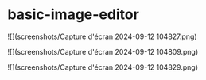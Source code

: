 # basic-image-editor
![](screenshots/Capture d'écran 2024-09-12 104827.png)

![](screenshots/Capture d'écran 2024-09-12 104809.png)

![](screenshots/Capture d'écran 2024-09-12 104829.png)
